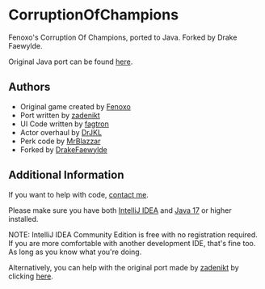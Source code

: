 CorruptionOfChampions
=====================

Fenoxo's Corruption Of Champions, ported to Java. Forked by Drake Faewylde.

Original Java port can be found [here](https://github.com/zadenikt/CorruptionOfChampions-JavaPort).

Authors
-------

 * Original game created by [Fenoxo](www.fenoxo.com)
 * Port written by [zadenikt](https://github.com/zadenikt)
 * UI Code written by [fagtron](https://github.com/fagtron)
 * Actor overhaul by [DrJKL](https://github.com/DrJKL)
 * Perk code by [MrBlazzar](https://github.com/MrBlazzar)
 * Forked by [DrakeFaewylde](https://github.com/DrakeFaewylde)

Additional Information
----------------------

If you want to help with code, [contact me](https://github.com/DrakeFaewylde).

Please make sure you have both [IntelliJ IDEA](https://www.jetbrains.com/idea/download/?var=1&section=windows) 
and [Java 17](https://www.oracle.com/java/technologies/javase/jdk17-archive-downloads.html) or higher installed.

NOTE: IntelliJ IDEA Community Edition is free with no registration required. 
If you are more comfortable with another development IDE, that's fine too. As long as you know what you're doing.

Alternatively, you can help with the original port made by [zadenikt](https://github.com/zadenikt) by clicking [here](https://github.com/zadenikt/CorruptionOfChampions-JavaPort).


